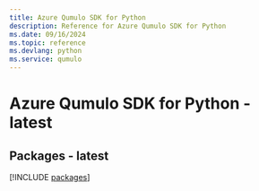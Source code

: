```yaml
---
title: Azure Qumulo SDK for Python
description: Reference for Azure Qumulo SDK for Python
ms.date: 09/16/2024
ms.topic: reference
ms.devlang: python
ms.service: qumulo
---
```

# Azure Qumulo SDK for Python - latest
## Packages - latest
[!INCLUDE [packages](qumulo-index.md)]